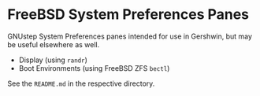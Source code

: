 # FreeBSD System Preferences Panes

GNUstep System Preferences panes intended for use in Gershwin, but may be useful elsewhere as well.

* Display (using `randr`)
* Boot Environments (using FreeBSD ZFS `bectl`)

See the `README.md` in the respective directory.
